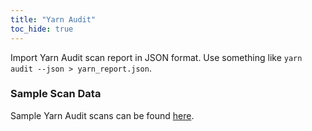 ```yaml
---
title: "Yarn Audit"
toc_hide: true
---
```

Import Yarn Audit scan report in JSON format. Use something like `yarn audit --json > yarn_report.json`.

### Sample Scan Data
Sample Yarn Audit scans can be found [here](https://github.com/DefectDojo/django-DefectDojo/tree/master/unittests/scans/yarn_audit).